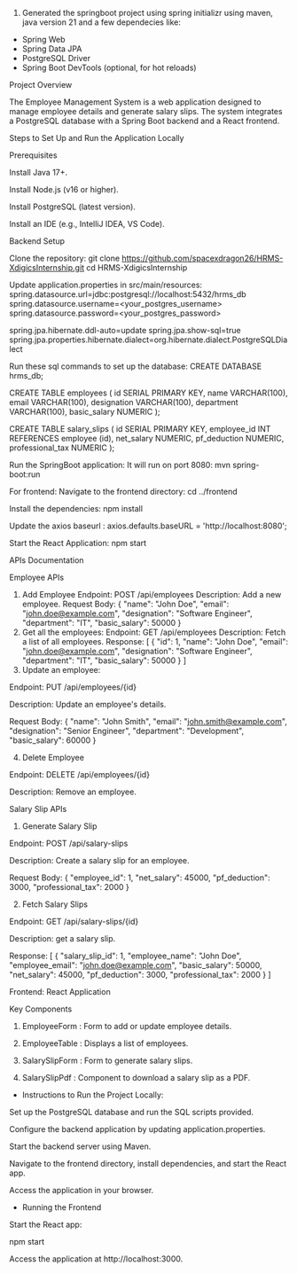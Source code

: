 1. Generated the springboot project using spring initializr using maven, java version 21 and a few dependecies like:
- Spring Web
- Spring Data JPA
- PostgreSQL Driver
- Spring Boot DevTools (optional, for hot reloads)

Project Overview

The Employee Management System is a web application designed to manage employee details and generate salary slips. The system integrates a PostgreSQL database with a Spring Boot backend and a React frontend.

Steps to Set Up and Run the Application Locally

Prerequisites

Install Java 17+.

Install Node.js (v16 or higher).

Install PostgreSQL (latest version).

Install an IDE (e.g., IntelliJ IDEA, VS Code).

Backend Setup

Clone the repository:
git clone https://github.com/spacexdragon26/HRMS-XdigicsInternship.git
cd HRMS-XdigicsInternship

Update application.properties in src/main/resources:
spring.datasource.url=jdbc:postgresql://localhost:5432/hrms_db
spring.datasource.username=<your_postgres_username>
spring.datasource.password=<your_postgres_password>

spring.jpa.hibernate.ddl-auto=update
spring.jpa.show-sql=true
spring.jpa.properties.hibernate.dialect=org.hibernate.dialect.PostgreSQLDialect

Run these sql commands to set up the database:
CREATE DATABASE hrms_db;

CREATE TABLE employees (
id SERIAL PRIMARY KEY,
name VARCHAR(100),
email VARCHAR(100),
designation VARCHAR(100),
department VARCHAR(100),
basic_salary NUMERIC
);

CREATE TABLE salary_slips (
id SERIAL PRIMARY KEY,
employee_id INT REFERENCES employee (id),
net_salary NUMERIC,
pf_deduction NUMERIC,
professional_tax NUMERIC
);

Run the SpringBoot application: It will run on port 8080:
mvn spring-boot:run

For frontend:
Navigate to the frontend directory:
cd ../frontend

Install the dependencies:
npm install

Update the axios baseurl :
axios.defaults.baseURL = 'http://localhost:8080';

Start the React Application:
npm start

APIs Documentation

Employee APIs

1. Add Employee
Endpoint: POST /api/employees
Description: Add a new employee.
Request Body:
{
   "name": "John Doe",
   "email": "john.doe@example.com",
   "designation": "Software Engineer",
   "department": "IT",
   "basic_salary": 50000
}
2. Get all the employees:
Endpoint: GET /api/employees
Description: Fetch a list of all employees.
Response:
   [
   {
   "id": 1,
   "name": "John Doe",
   "email": "john.doe@example.com",
   "designation": "Software Engineer",
   "department": "IT",
   "basic_salary": 50000
   }
   ]
3. Update an employee:

Endpoint: PUT /api/employees/{id}

Description: Update an employee's details.

Request Body:
{
"name": "John Smith",
"email": "john.smith@example.com",
"designation": "Senior Engineer",
"department": "Development",
"basic_salary": 60000
}

4. Delete Employee

Endpoint: DELETE /api/employees/{id}

Description: Remove an employee.

Salary Slip APIs

1. Generate Salary Slip

Endpoint: POST /api/salary-slips

Description: Create a salary slip for an employee.

Request Body:
{
"employee_id": 1,
"net_salary": 45000,
"pf_deduction": 3000,
"professional_tax": 2000
}

2. Fetch Salary Slips

Endpoint: GET /api/salary-slips/{id}

Description: get a salary slip.

Response:
[
{
"salary_slip_id": 1,
"employee_name": "John Doe",
"employee_email": "john.doe@example.com",
"basic_salary": 50000,
"net_salary": 45000,
"pf_deduction": 3000,
"professional_tax": 2000
}
]

Frontend: React Application

Key Components

1. EmployeeForm : Form to add or update employee details.

2. EmployeeTable : Displays a list of employees.

3. SalarySlipForm : Form to generate salary slips.

4. SalarySlipPdf : Component to download a salary slip as a PDF.

- Instructions to Run the Project Locally:

Set up the PostgreSQL database and run the SQL scripts provided.

Configure the backend application by updating application.properties.

Start the backend server using Maven.

Navigate to the frontend directory, install dependencies, and start the React app.

Access the application in your browser.

- Running the Frontend

Start the React app:

npm start

Access the application at http://localhost:3000.


